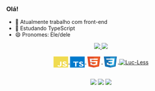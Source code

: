 ### Olá! 

- 🔭 Atualmente trabalho com  front-end
- 🌱 Estudando TypeScript
- 😄 Pronomes: Ele/dele

<div align="center">
  <a href="https://github.com/dev-Alencar">
  <img height="180em" src="https://github-readme-stats.vercel.app/api?username=dev-alencar&show_icons=true&theme=dark&include_all_commits=true&count_private=true"/>
  <img height="180em" src="https://github-readme-stats.vercel.app/api/top-langs/?username=dev-alencar&layout=compact&langs_count=7&theme=dark"/>
</ 
   <div style="display: inline_block"><br>
   <div style="display: inline_block"> <br>
  <img align="center" alt="Rafa-Js" height="30" width="40" src="https://raw.githubusercontent.com/devicons/devicon/master/icons/javascript/javascript-plain.svg">
  <img align="center" alt="Rafa-Ts" height="30" width="40" src="https://raw.githubusercontent.com/devicons/devicon/master/icons/typescript/typescript-plain.svg">
  <img align="center" alt="Rafa-HTML" height="30" width="40" src="https://raw.githubusercontent.com/devicons/devicon/master/icons/html5/html5-original.svg">
  <img align="center" alt="Rafa-CSS" height="30" width="40" src="https://raw.githubusercontent.com/devicons/devicon/master/icons/css3/css3-original.svg">
  <img align="center" alt="Luc-Less" height="30" width="40" src="https://cdn.jsdelivr.net/gh/devicons/devicon/icons/less/less-plain-wordmark.svg">
</div>
    
##
<div> 
 <a href="https://instagram.com/luc_aalencar" target="blank"><img src="https://img.shields.io/badge/-Instagram-%23E4405F?style=for-the-badge&logo=instagram&logoColor=white"></a>  
  <a href="https://www.linkedin.com/in/lucas-alencar-dev/" target="_blank"><img src="https://img.shields.io/badge/-LinkedIn-%230077B5?style=for-the-badge&logo=linkedin&logoColor=white"></a>
  <a href = "mailto:lucalencar.dev@gmail.com"><img src="https://img.shields.io/badge/-Gmail-%23333?style=for-the-badge&logo=gmail&logoColor=white"></a>
  
</div>
